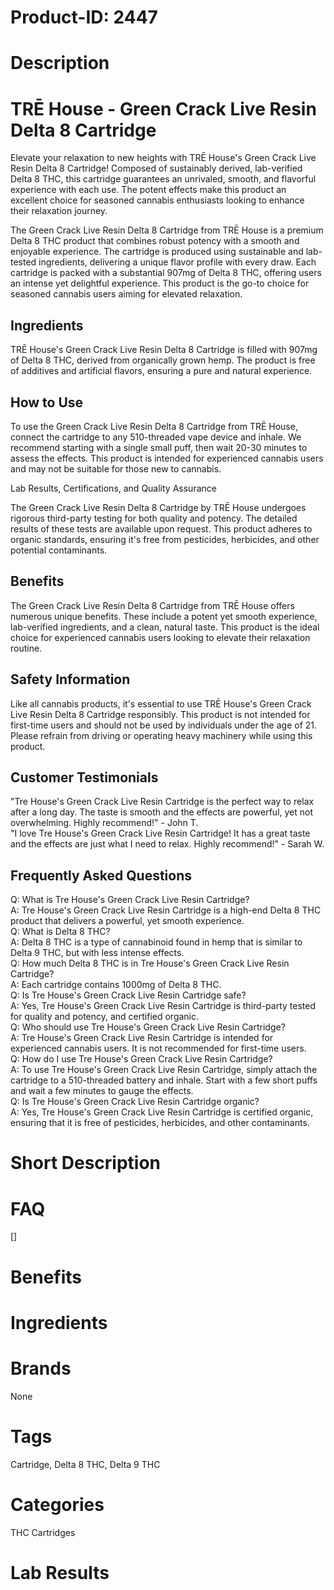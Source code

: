 # Product-ID: 2447

# Description

<div class="flex flex-grow flex-col gap-3">
<div class="min-h-[20px] flex flex-col items-start gap-4 whitespace-pre-wrap break-words">
<div class="markdown prose w-full break-words dark:prose-invert dark">
<h1>TRĒ House - Green Crack Live Resin Delta 8 Cartridge</h1>
<p>Elevate your relaxation to new heights with TRĒ House's Green Crack Live Resin Delta 8 Cartridge! Composed of sustainably derived, lab-verified Delta 8 THC, this cartridge guarantees an unrivaled, smooth, and flavorful experience with each use. The potent effects make this product an excellent choice for seasoned cannabis enthusiasts looking to enhance their relaxation journey.</p>
<p>The Green Crack Live Resin Delta 8 Cartridge from TRĒ House is a premium Delta 8 THC product that combines robust potency with a smooth and enjoyable experience. The cartridge is produced using sustainable and lab-tested ingredients, delivering a unique flavor profile with every draw. Each cartridge is packed with a substantial 907mg of Delta 8 THC, offering users an intense yet delightful experience. This product is the go-to choice for seasoned cannabis users aiming for elevated relaxation.</p>
<h2>Ingredients</h2>
<p>TRĒ House's Green Crack Live Resin Delta 8 Cartridge is filled with 907mg of Delta 8 THC, derived from organically grown hemp. The product is free of additives and artificial flavors, ensuring a pure and natural experience.</p>
<h2>How to Use</h2>
<p>To use the Green Crack Live Resin Delta 8 Cartridge from TRĒ House, connect the cartridge to any 510-threaded vape device and inhale. We recommend starting with a single small puff, then wait 20-30 minutes to assess the effects. This product is intended for experienced cannabis users and may not be suitable for those new to cannabis.</p>
<p>Lab Results, Certifications, and Quality Assurance</p>
<p>The Green Crack Live Resin Delta 8 Cartridge by TRĒ House undergoes rigorous third-party testing for both quality and potency. The detailed results of these tests are available upon request. This product adheres to organic standards, ensuring it's free from pesticides, herbicides, and other potential contaminants.</p>
<h2>Benefits</h2>
<p>The Green Crack Live Resin Delta 8 Cartridge from TRĒ House offers numerous unique benefits. These include a potent yet smooth experience, lab-verified ingredients, and a clean, natural taste. This product is the ideal choice for experienced cannabis users looking to elevate their relaxation routine.</p>
<h2>Safety Information</h2>
<p>Like all cannabis products, it's essential to use TRĒ House's Green Crack Live Resin Delta 8 Cartridge responsibly. This product is not intended for first-time users and should not be used by individuals under the age of 21. Please refrain from driving or operating heavy machinery while using this product.</p>
</div>
</div>
</div>
<h2>Customer Testimonials</h2>
<p>"Tre House's Green Crack Live Resin Cartridge is the perfect way to relax after a long day. The taste is smooth and the effects are powerful, yet not overwhelming. Highly recommend!" - John T.<br />
"I love Tre House's Green Crack Live Resin Cartridge! It has a great taste and the effects are just what I need to relax. Highly recommend!" - Sarah W.</p>
<h2>Frequently Asked Questions</h2>
<p>Q: What is Tre House's Green Crack Live Resin Cartridge?<br />
A: Tre House's Green Crack Live Resin Cartridge is a high-end Delta 8 THC product that delivers a powerful, yet smooth experience.<br />
Q: What is Delta 8 THC?<br />
A: Delta 8 THC is a type of cannabinoid found in hemp that is similar to Delta 9 THC, but with less intense effects.<br />
Q: How much Delta 8 THC is in Tre House's Green Crack Live Resin Cartridge?<br />
A: Each cartridge contains 1000mg of Delta 8 THC.<br />
Q: Is Tre House's Green Crack Live Resin Cartridge safe?<br />
A: Yes, Tre House's Green Crack Live Resin Cartridge is third-party tested for quality and potency, and certified organic.<br />
Q: Who should use Tre House's Green Crack Live Resin Cartridge?<br />
A: Tre House's Green Crack Live Resin Cartridge is intended for experienced cannabis users. It is not recommended for first-time users.<br />
Q: How do I use Tre House's Green Crack Live Resin Cartridge?<br />
A: To use Tre House's Green Crack Live Resin Cartridge, simply attach the cartridge to a 510-threaded battery and inhale. Start with a few short puffs and wait a few minutes to gauge the effects.<br />
Q: Is Tre House's Green Crack Live Resin Cartridge organic?<br />
A: Yes, Tre House's Green Crack Live Resin Cartridge is certified organic, ensuring that it is free of pesticides, herbicides, and other contaminants.</p>


# Short Description



# FAQ
[]

# Benefits



# Ingredients



# Brands

None

# Tags

Cartridge, Delta 8 THC, Delta 9 THC

# Categories

THC Cartridges

# Lab Results
